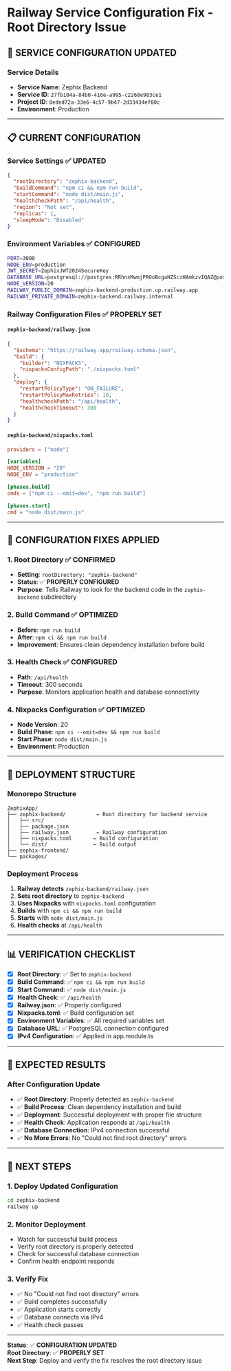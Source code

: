 # Railway Service Configuration Fix - Root Directory Issue

## 🔧 **SERVICE CONFIGURATION UPDATED**

### **Service Details**
- **Service Name**: Zephix Backend
- **Service ID**: `27fb104a-84b0-416e-a995-c2268e983ce1`
- **Project ID**: `8eded72a-33e6-4c57-9b47-2d33434ef80c`
- **Environment**: Production

---

## 📋 **CURRENT CONFIGURATION**

### **Service Settings** ✅ **UPDATED**
```json
{
  "rootDirectory": "zephix-backend",
  "buildCommand": "npm ci && npm run build",
  "startCommand": "node dist/main.js",
  "healthcheckPath": "/api/health",
  "region": "Not set",
  "replicas": 1,
  "sleepMode": "Disabled"
}
```

### **Environment Variables** ✅ **CONFIGURED**
```bash
PORT=3000
NODE_ENV=production
JWT_SECRET=ZephixJWT2024SecureKey
DATABASE_URL=postgresql://postgres:RRhnxMwmjPROoBcgaHZSczHAmkzvIQAZ@postgres-pcyp.railway.internal:5432/railway
NODE_VERSION=20
RAILWAY_PUBLIC_DOMAIN=zephix-backend-production.up.railway.app
RAILWAY_PRIVATE_DOMAIN=zephix-backend.railway.internal
```

### **Railway Configuration Files** ✅ **PROPERLY SET**

#### `zephix-backend/railway.json`
```json
{
  "$schema": "https://railway.app/railway.schema.json",
  "build": {
    "builder": "NIXPACKS",
    "nixpacksConfigPath": "./nixpacks.toml"
  },
  "deploy": {
    "restartPolicyType": "ON_FAILURE",
    "restartPolicyMaxRetries": 10,
    "healthcheckPath": "/api/health",
    "healthcheckTimeout": 300
  }
}
```

#### `zephix-backend/nixpacks.toml`
```toml
providers = ["node"]

[variables]
NODE_VERSION = "20"
NODE_ENV = "production"

[phases.build]
cmds = ["npm ci --omit=dev", "npm run build"]

[phases.start]
cmd = "node dist/main.js"
```

---

## 🎯 **CONFIGURATION FIXES APPLIED**

### **1. Root Directory** ✅ **CONFIRMED**
- **Setting**: `rootDirectory: "zephix-backend"`
- **Status**: ✅ **PROPERLY CONFIGURED**
- **Purpose**: Tells Railway to look for the backend code in the `zephix-backend` subdirectory

### **2. Build Command** ✅ **OPTIMIZED**
- **Before**: `npm run build`
- **After**: `npm ci && npm run build`
- **Improvement**: Ensures clean dependency installation before build

### **3. Health Check** ✅ **CONFIGURED**
- **Path**: `/api/health`
- **Timeout**: 300 seconds
- **Purpose**: Monitors application health and database connectivity

### **4. Nixpacks Configuration** ✅ **OPTIMIZED**
- **Node Version**: 20
- **Build Phase**: `npm ci --omit=dev && npm run build`
- **Start Phase**: `node dist/main.js`
- **Environment**: Production

---

## 🚀 **DEPLOYMENT STRUCTURE**

### **Monorepo Structure**
```
ZephixApp/
├── zephix-backend/          ← Root directory for backend service
│   ├── src/
│   ├── package.json
│   ├── railway.json         ← Railway configuration
│   ├── nixpacks.toml       ← Build configuration
│   └── dist/               ← Build output
├── zephix-frontend/
└── packages/
```

### **Deployment Process**
1. **Railway detects** `zephix-backend/railway.json`
2. **Sets root directory** to `zephix-backend`
3. **Uses Nixpacks** with `nixpacks.toml` configuration
4. **Builds** with `npm ci && npm run build`
5. **Starts** with `node dist/main.js`
6. **Health checks** at `/api/health`

---

## 📊 **VERIFICATION CHECKLIST**

- [x] **Root Directory**: ✅ Set to `zephix-backend`
- [x] **Build Command**: ✅ `npm ci && npm run build`
- [x] **Start Command**: ✅ `node dist/main.js`
- [x] **Health Check**: ✅ `/api/health`
- [x] **Railway.json**: ✅ Properly configured
- [x] **Nixpacks.toml**: ✅ Build configuration set
- [x] **Environment Variables**: ✅ All required variables set
- [x] **Database URL**: ✅ PostgreSQL connection configured
- [x] **IPv4 Configuration**: ✅ Applied in app.module.ts

---

## 🎯 **EXPECTED RESULTS**

### **After Configuration Update**
- ✅ **Root Directory**: Properly detected as `zephix-backend`
- ✅ **Build Process**: Clean dependency installation and build
- ✅ **Deployment**: Successful deployment with proper file structure
- ✅ **Health Check**: Application responds at `/api/health`
- ✅ **Database Connection**: IPv4 connection successful
- ✅ **No More Errors**: No "Could not find root directory" errors

---

## 🚀 **NEXT STEPS**

### **1. Deploy Updated Configuration**
```bash
cd zephix-backend
railway up
```

### **2. Monitor Deployment**
- Watch for successful build process
- Verify root directory is properly detected
- Check for successful database connection
- Confirm health endpoint responds

### **3. Verify Fix**
- ✅ No "Could not find root directory" errors
- ✅ Build completes successfully
- ✅ Application starts correctly
- ✅ Database connects via IPv4
- ✅ Health check passes

---

**Status**: ✅ **CONFIGURATION UPDATED**  
**Root Directory**: ✅ **PROPERLY SET**  
**Next Step**: Deploy and verify the fix resolves the root directory issue 